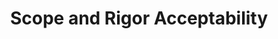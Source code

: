 ---
title: "Scope and Rigor Acceptability"
draft: false

datafile: "/data/blindspots.json"
index: 15
---